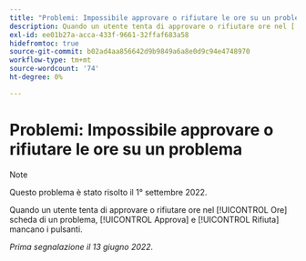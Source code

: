 ```yaml
---
title: "Problemi: Impossibile approvare o rifiutare le ore su un problema"
description: Quando un utente tenta di approvare o rifiutare ore nel [!UICONTROL Ore] scheda di un problema, [!UICONTROL Approva] e [!UICONTROL Rifiuta] mancano i pulsanti.
exl-id: ee01b27a-acca-433f-9661-32ffaf683a58
hidefromtoc: true
source-git-commit: b02ad4aa856642d9b9849a6a8e0d9c94e4748970
workflow-type: tm+mt
source-wordcount: '74'
ht-degree: 0%

---
```


# Problemi: Impossibile approvare o rifiutare le ore su un problema

>[!NOTE]
>
>Questo problema è stato risolto il 1° settembre 2022.

Quando un utente tenta di approvare o rifiutare ore nel [!UICONTROL Ore] scheda di un problema, [!UICONTROL Approva] e [!UICONTROL Rifiuta] mancano i pulsanti.

_Prima segnalazione il 13 giugno 2022._
